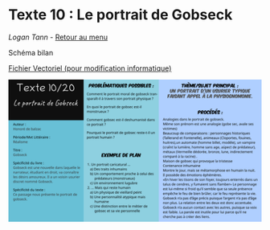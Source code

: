 Texte 10 : Le portrait de Gobseck
=====

*Logan Tann* - [Retour au menu](../)

Schéma bilan

[Fichier Vectoriel (pour modification informatique)](txt10.svg)

![Fichier PNG](txt10.png)